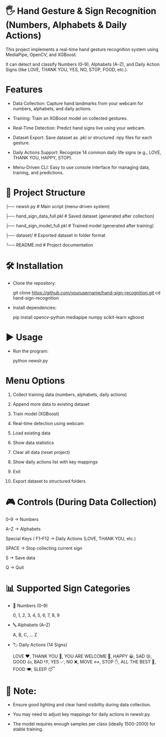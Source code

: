 # 🖐️ Hand Gesture & Sign Recognition (Numbers, Alphabets & Daily Actions)
This project implements a real-time hand gesture recognition system using MediaPipe, OpenCV, and XGBoost. 

It can detect and classify Numbers (0–9), Alphabets (A–Z), and Daily Action Signs (like LOVE, THANK YOU, YES, NO, STOP, FOOD, etc.).

# Features

- Data Collection: Capture hand landmarks from your webcam for numbers, alphabets, and daily actions.

- Training: Train an XGBoost model on collected gestures.

- Real-Time Detection: Predict hand signs live using your webcam.

- Dataset Export: Save dataset as .pkl or structured .npy files for each gesture.

- Daily Actions Support: Recognize 14 common daily life signs (e.g., LOVE, THANK YOU, HAPPY, STOP).

- Menu-Driven CLI: Easy to use console interface for managing data, training, and predictions.


# 📂 Project Structure
├── newslr.py                    # Main script (menu-driven system)

├── hand_sign_data_full.pkl      # Saved dataset (generated after collection)

├── hand_sign_model_full.pkl     # Trained model (generated after training)

├── dataset/                     # Exported dataset in folder format

└── README.md                    # Project documentation

# 🛠️ Installation

- Clone the repository:

  git clone https://github.com/yourusername/hand-sign-recognition.git
  cd hand-sign-recognition


- Install dependencies:

  pip install opencv-python mediapipe numpy scikit-learn xgboost


# ▶️ Usage

- Run the program:

  python newslr.py

# Menu Options

1. Collect training data (numbers, alphabets, daily actions)

2. Append more data to existing dataset

3. Train model (XGBoost)

4. Real-time detection using webcam

5. Load existing data

6. Show data statistics

7. Clear all data (reset project)

8. Show daily actions list with key mappings

9. Exit

10. Export dataset to structured folders

# 🎮 Controls (During Data Collection)

0–9 → Numbers

A–Z → Alphabets

Special Keys / F1–F12 → Daily Actions (LOVE, THANK YOU, etc.)

SPACE → Stop collecting current sign

S → Save data

Q → Quit

# 📊 Supported Sign Categories
- 🔢 Numbers (0–9)

  0, 1, 2, 3, 4, 5, 6, 7, 8, 9

- 🔤 Alphabets (A–Z)

  A, B, C, ... Z

- 🏷️ Daily Actions (14 Signs)

  LOVE ❤️, THANK YOU 🙏, YOU ARE WELCOME 🤗, HAPPY 😀, SAD 😢, GOOD 👍, BAD 👎, YES ✅, NO ❌, MOVE ↔️, STOP ✋, ALL THE BEST 🎉, FOOD 🍽️, SLEEP 😴

# 📌 Note:

- Ensure good lighting and clear hand visibility during data collection.

- You may need to adjust key mappings for daily actions in newslr.py.

- The model requires enough samples per class (ideally 1500-2000) for stable training.



